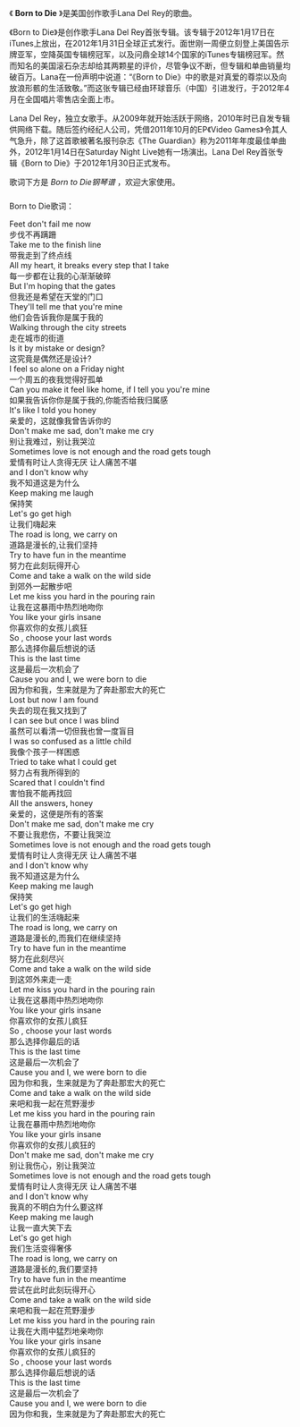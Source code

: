 

《 **Born to Die** 》是美国创作歌手Lana Del Rey的歌曲。  
  
《Born to Die》是创作歌手Lana Del
Rey首张专辑。该专辑于2012年1月17日在iTunes上放出，在2012年1月31日全球正式发行。面世刚一周便立刻登上美国告示牌亚军，空降英国专辑榜冠军，以及问鼎全球14个国家的iTunes专辑榜冠军。然而知名的美国滚石杂志却给其两颗星的评价，尽管争议不断，但专辑和单曲销量均破百万。Lana在一份声明中说道：“《Born
to Die》中的歌是对真爱的尊崇以及向放浪形骸的生活致敬。”而这张专辑已经由环球音乐（中国）引进发行，于2012年4月在全国唱片零售店全面上市。  
  
Lana Del
Rey，独立女歌手。从2009年就开始活跃于网络，2010年时已自发专辑供网络下载。随后签约经纪人公司，凭借2011年10月的EP《Video
Games》令其人气急升，除了这首歌被著名报刊杂志《The Guardian》称为2011年年度最佳单曲外，2012年1月14日在Saturday
Night Live她有一场演出。Lana Del Rey首张专辑《Born to Die》于2012年1月30日正式发布。  
  
歌词下方是 _Born to Die钢琴谱_ ，欢迎大家使用。

###  
Born to Die歌词：

  
Feet don't fail me now  
步伐不再蹒跚  
Take me to the finish line  
带我走到了终点线  
All my heart, it breaks every step that I take  
每一步都在让我的心渐渐破碎  
But I'm hoping that the gates  
但我还是希望在天堂的门口  
They'll tell me that you're mine  
他们会告诉我你是属于我的  
Walking through the city streets  
走在城市的街道  
Is it by mistake or design?  
这究竟是偶然还是设计?  
I feel so alone on a Friday night  
一个周五的夜我觉得好孤单  
Can you make it feel like home, if I tell you you're mine  
如果我告诉你你是属于我的,你能否给我归属感  
It's like I told you honey  
亲爱的，这就像我曾告诉你的  
Don't make me sad, don't make me cry  
别让我难过，别让我哭泣  
Sometimes love is not enough and the road gets tough  
爱情有时让人贪得无厌 让人痛苦不堪  
and I don't know why  
我不知道这是为什么  
Keep making me laugh  
保持笑  
Let's go get high  
让我们嗨起来  
The road is long, we carry on  
道路是漫长的,让我们坚持  
Try to have fun in the meantime  
努力在此刻玩得开心  
Come and take a walk on the wild side  
到郊外一起散步吧  
Let me kiss you hard in the pouring rain  
让我在这暴雨中热烈地吻你  
You like your girls insane  
你喜欢你的女孩儿疯狂  
So , choose your last words  
那么选择你最后想说的话  
This is the last time  
这是最后一次机会了  
Cause you and I, we were born to die  
因为你和我，生来就是为了奔赴那宏大的死亡  
Lost but now I am found  
失去的现在我又找到了  
I can see but once I was blind  
虽然可以看清一切但我也曾一度盲目  
I was so confused as a little child  
我像个孩子一样困惑  
Tried to take what I could get  
努力占有我所得到的  
Scared that I couldn't find  
害怕我不能再找回  
All the answers, honey  
亲爱的，这便是所有的答案  
Don't make me sad, don't make me cry  
不要让我悲伤，不要让我哭泣  
Sometimes love is not enough and the road gets tough  
爱情有时让人贪得无厌 让人痛苦不堪  
and I don't know why  
我不知道这是为什么  
Keep making me laugh  
保持笑  
Let's go get high  
让我们的生活嗨起来  
The road is long, we carry on  
道路是漫长的,而我们在继续坚持  
Try to have fun in the meantime  
努力在此刻尽兴  
Come and take a walk on the wild side  
到这郊外来走一走  
Let me kiss you hard in the pouring rain  
让我在这暴雨中热烈地吻你  
You like your girls insane  
你喜欢你的女孩儿疯狂  
So , choose your last words  
那么选择你最后的话  
This is the last time  
这是最后一次机会了  
Cause you and I, we were born to die  
因为你和我，生来就是为了奔赴那宏大的死亡  
Come and take a walk on the wild side  
来吧和我一起在荒野漫步  
Let me kiss you hard in the pouring rain  
让我在暴雨中热烈地吻你  
You like your girls insane  
你喜欢你的女孩儿疯狂的  
Don't make me sad, don't make me cry  
别让我伤心，别让我哭泣  
Sometimes love is not enough and the road gets tough  
爱情有时让人贪得无厌 让人痛苦不堪  
and I don't know why  
我真的不明白为什么要这样  
Keep making me laugh  
让我一直大笑下去  
Let's go get high  
我们生活变得奢侈  
The road is long, we carry on  
道路是漫长的,我们要坚持  
Try to have fun in the meantime  
尝试在此时此刻玩得开心  
Come and take a walk on the wild side  
来吧和我一起在荒野漫步  
Let me kiss you hard in the pouring rain  
让我在大雨中猛烈地亲吻你  
You like your girls insane  
你喜欢你的女孩儿疯狂的  
So , choose your last words  
那么选择你最后想说的话  
This is the last time  
这是最后一次机会了  
Cause you and I, we were born to die  
因为你和我，生来就是为了奔赴那宏大的死亡  
  

